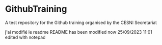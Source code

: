 # GithubTraining
A test repository for the Github training organised by the CESNI Secretariat

j'ai modifié le readme
README has been modified now 25/09/2023 11:01
edited with notepad
